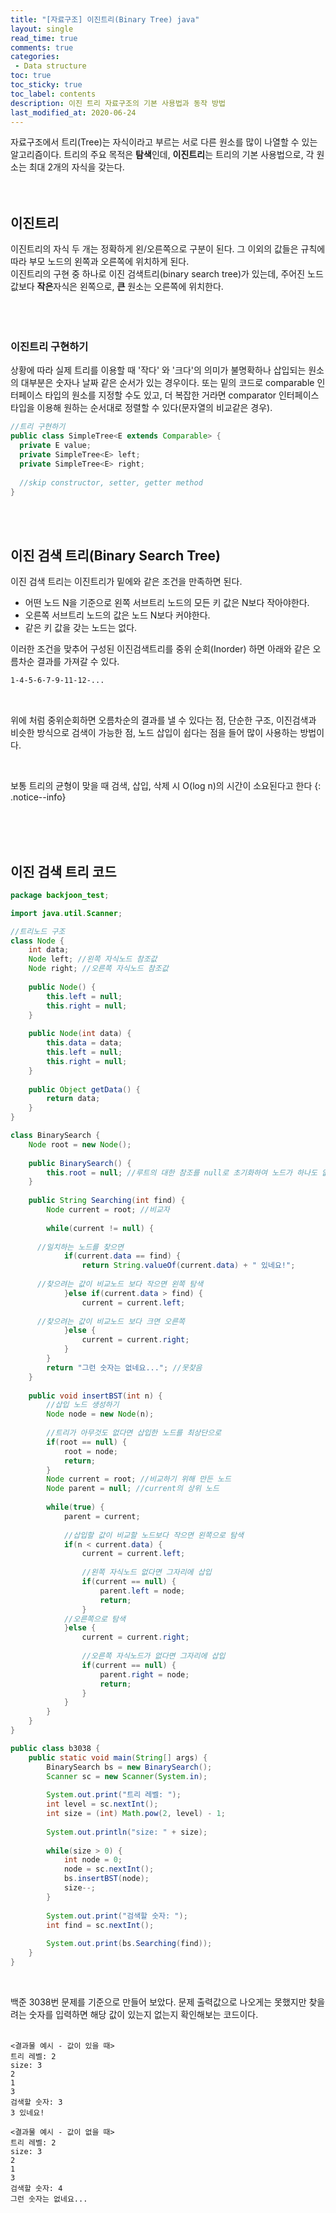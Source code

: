 ```yaml
---
title: "[자료구조] 이진트리(Binary Tree) java"
layout: single    
read_time: true    
comments: true   
categories: 
 - Data structure  
toc: true    
toc_sticky: true    
toc_label: contents    
description: 이진 트리 자료구조의 기본 사용법과 동작 방법
last_modified_at: 2020-06-24   
---   
```


자료구조에서 트리(Tree)는 자식이라고 부르는 서로 다른 원소를 많이 나열할 수 있는 알고리즘이다. 
트리의 주요 목적은 **탐색**인데, **이진트리**는 트리의 기본 사용법으로, 각 원소는 최대 2개의 자식을 갖는다.    
<br>
<br>

## 이진트리 
이진트리의 자식 두 개는 정확하게 왼/오른쪽으로 구분이 된다. 그 이외의 값들은 규칙에 따라 부모 노드의 왼쪽과 오른쪽에 위치하게 된다.   
이진트리의 구현 중 하나로 이진 검색트리(binary search tree)가 있는데, 주어진 노드 값보다 **작은**자식은 왼쪽으로, **큰** 원소는 오른쪽에 위치한다.   
<br> 
<br>
<br>

### 이진트리 구현하기 
상황에 따라 실제 트리를 이용할 때 '작다' 와 '크다'의 의미가 불명확하나 삽입되는 원소의 대부분은 숫자나 날짜 같은 순서가 있는 경우이다. 
또는 밑의 코드로 comparable 인터페이스 타입의 원소를 지정할 수도 있고, 더 복잡한 거라면 comparator 인터페이스 타입을 이용해 원하는 순서대로 정렬할 수 있다(문자열의 비교같은 경우).
<br>

```java
//트리 구현하기
public class SimpleTree<E extends Comparable> {
  private E value;
  private SimpleTree<E> left;
  private SimpleTree<E> right;
  
  //skip constructor, setter, getter method
}
```
<br>
<br>

## 이진 검색 트리(Binary Search Tree)

이진 검색 트리는 이진트리가 밑에와 같은 조건을 만족하면 된다.

- 어떤 노드 N을 기준으로 왼쪽 서브트리 노드의 모든 키 값은 N보다 작아야한다.  
- 오른쪽 서브트리 노드의 값은 노드 N보다 커야한다.  
- 같은 키 값을 갖는 노드는 없다.   

이러한 조건을 맞추어 구성된 이진검색트리를 중위 순회(Inorder) 하면 아래와 같은 오름차순 결과를 가져갈 수 있다.
<br>

```bash
1-4-5-6-7-9-11-12-...
```
<br>

위에 처럼 중위순회하면 오름차순의 결과를 낼 수 있다는 점, 단순한 구조, 이진검색과 비슷한 방식으로 검색이 가능한 점, 
노드 삽입이 쉽다는 점을 들어 많이 사용하는 방법이다. 

<br>

보통 트리의 균형이 맞을 때 검색, 삽입, 삭제 시 O(log n)의 시간이 소요된다고 한다
{: .notice--info}

<br>
<br>
<br>

## 이진 검색 트리 코드

```java
package backjoon_test;

import java.util.Scanner;

//트리노드 구조
class Node {
	int data;
	Node left; //왼쪽 자식노드 참조값
	Node right; //오른쪽 자식노드 참조값
	
	public Node() {
		this.left = null;
		this.right = null;
	}
	
	public Node(int data) {
		this.data = data;
		this.left = null;
		this.right = null;
	}
	
	public Object getData() {
		return data;
	}
}

class BinarySearch {
	Node root = new Node();
	
	public BinarySearch() {
		this.root = null; //루트의 대한 참조를 null로 초기화하여 노드가 하나도 없는 상태로 
	}
	
	public String Searching(int find) {
		Node current = root; //비교자
		
		while(current != null) {
      
      //일치하는 노드를 찾으면
			if(current.data == find) {
				return String.valueOf(current.data) + " 있네요!";
			
      //찾으려는 값이 비교노드 보다 작으면 왼쪽 탐색
			}else if(current.data > find) {
				current = current.left;
			
      //찾으려는 값이 비교노드 보다 크면 오른쪽 
			}else {
				current = current.right;
			}
		}
		return "그런 숫자는 없네요..."; //못찾음		
	}
	
	public void insertBST(int n) {
		//삽입 노드 생성하기
		Node node = new Node(n);
		
		//트리가 아무것도 없다면 삽입한 노드를 최상단으로
		if(root == null) {
			root = node;
			return;
		}
		Node current = root; //비교하기 위해 만든 노드
		Node parent = null; //current의 상위 노드
		
		while(true) {
			parent = current;
			
			//삽입할 값이 비교할 노드보다 작으면 왼쪽으로 탐색
			if(n < current.data) {
				current = current.left;
				
				//왼쪽 자식노드 없다면 그자리에 삽입
				if(current == null) {
					parent.left = node;
					return;
				}
			//오른쪽으로 탐색
			}else {
				current = current.right;
				
				//오른쪽 자식노드가 없다면 그자리에 삽입
				if(current == null) {
					parent.right = node;
					return;
				}
			}
		}
	}
}

public class b3038 {
	public static void main(String[] args) {
		BinarySearch bs = new BinarySearch();
		Scanner sc = new Scanner(System.in);
		
		System.out.print("트리 레벨: ");
		int level = sc.nextInt();
		int size = (int) Math.pow(2, level) - 1;
		
		System.out.println("size: " + size);
		
		while(size > 0) {
			int node = 0;
			node = sc.nextInt();
			bs.insertBST(node);
			size--;			
		}	
		
		System.out.print("검색할 숫자: ");
		int find = sc.nextInt();
		
		System.out.print(bs.Searching(find));
	}
}

```
<br>

백준 3038번 문제를 기준으로 만들어 보았다. 문제 출력값으로 나오게는 못했지만 찾을려는 숫자를 입력하면 해당 값이 
있는지 없는지 확인해보는 코드이다. 
<br>
<br>

```
<결과물 예시 - 값이 있을 때>
트리 레벨: 2
size: 3
2
1
3
검색할 숫자: 3
3 있네요!

<결과물 예시 - 값이 없을 때>
트리 레벨: 2
size: 3
2
1
3
검색할 숫자: 4
그런 숫자는 없네요...
```
<br>
<br>
<br>
<br>
<br>
<br>












